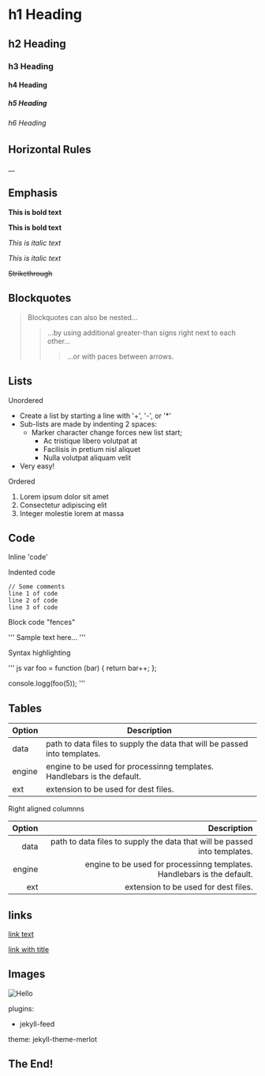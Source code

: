 # h1 Heading
## h2 Heading
### h3 Heading 
#### h4 Heading 
##### h5 Heading
###### h6 Heading


## Horizontal Rules

__


## Emphasis

**This is bold text**

__This is bold text__

*This is italic text*

_This is italic text_

~~Strikethrough~~


## Blockquotes


> Blockquotes can also be nested...
>> ...by using additional greater-than signs right next to each other...
> > > ...or with paces between arrows.


## Lists

Unordered

+ Create a list by starting a line with '+', '-', or '*'
+ Sub-lists are made by indenting 2 spaces:
  - Marker character change forces new list start;
    * Ac tristique libero volutpat at
    + Facilisis in pretium nisl aliquet
    - Nulla volutpat aliquam velit
+ Very easy!

Ordered

1. Lorem ipsum dolor sit amet
2. Consectetur adipiscing elit
3. Integer molestie lorem at massa

## Code

Inline 'code'

Indented code

    // Some comments
    line 1 of code
    line 2 of code
    line 3 of code


Block code "fences"

'''
Sample text here...
'''

Syntax highlighting

''' js
var foo = function (bar) {
  return bar++;
};

console.logg(foo(5));
'''

## Tables

| Option | Description |
| ------ | ----------- |
| data   | path to data files to supply the data that will be passed into templates. |
| engine | engine to be used for processinng templates. Handlebars is the default. |
| ext    | extension to be used for dest files. |

Right aligned columnns

| Option | Description |
| ------:| -----------:|
| data   | path to data files to supply the data that will be passed into templates. |
| engine | engine to be used for processinng templates. Handlebars is the default. |
| ext    | extension to be used for dest files. |


## links

[link text](http://dev.keesha.com)

[link with title](https://github.com/keeshaaa-afk/keeshaaa-afk.github.io.git/pica/demo/ "title text!")

## Images

![Hello](https://octodex.github.com/images/daftpunktocat-thomas.gif)

plugins:
  - jekyll-feed

theme: jekyll-theme-merlot

## The End!
